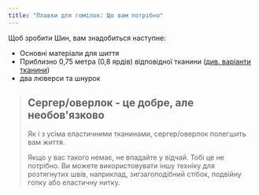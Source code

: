 ```yaml
---
title: "Плавки для гомілок: Що вам потрібно"
---
```


Щоб зробити Шин, вам знадобиться наступне:

- Основні матеріали для шиття
- Приблизно 0,75 метра (0,8 ярдів) відповідної тканини ([див. варіанти тканини](/docs/patterns/shin/fabric))
- два люверси та шнурок

> ## Сергер/оверлок - це добре, але необов'язково
> 
> Як і з усіма еластичними тканинами, сергер/оверлок полегшить вам життя.
> 
> Якщо у вас такого немає, не впадайте у відчай. Тобі це не потрібно. Ви можете використовувати іншу техніку для розтягнутих швів, наприклад, зигзагоподібний стібок, подвійну голку або еластичну нитку.
